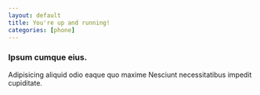 ```yaml
---
layout: default
title: You're up and running!
categories: [phone]
---
```


<h3 class="title is-3">Ipsum cumque eius.</h3>
      <p class="content is-medium has-text-justify">
        Adipisicing aliquid odio eaque quo maxime Nesciunt necessitatibus impedit cupiditate.
      </p>
